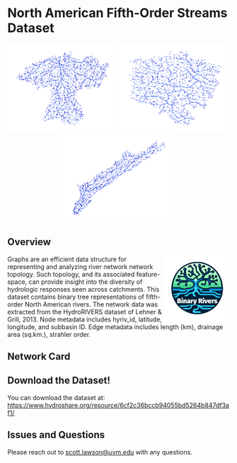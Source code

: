 # North American Fifth-Order Streams Dataset

<div style="text-align: center; clear: both;">
<img src="images/70434886.png" width="250"/> <img src="images/70584177.png" width="250"/> <img src="images/70671495.png" width="250"/>
</div>


## Overview
<img align="right" src="images/logo.png" width=150>
Graphs are an efficient data structure for representing and analyzing river network network topology. Such topology, and its associated feature-space, can provide insight into the diversity of hydrologic responses seen across catchments. This dataset contains binary tree representations of fifth-order North American rivers. The network data was extracted from the HydroRIVERS dataset of Lehner & Grill, 2013. Node metadata includes hyriv_id, latitude, longitude, and subbasin ID. Edge metadata includes length (km), drainage area (sq.km.), strahler order.

## Network Card



## Download the Dataset!

You can download the dataset at: https://www.hydroshare.org/resource/6cf2c36bccb94055bd5264b847df3af1/

## Issues and Questions

Please reach out to scott.lawson@uvm.edu with any questions.